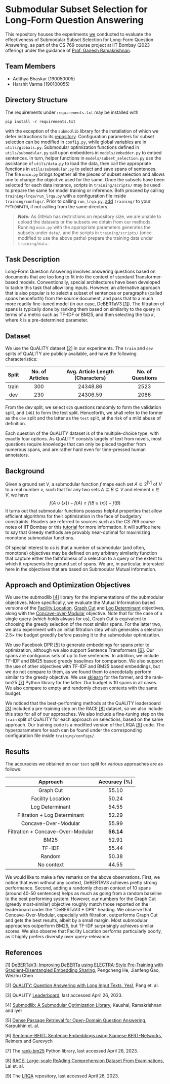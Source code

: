 # Submodular Subset Selection for Long-Form Question Answering

This repository houses the experiments [we](#team-members) conducted to evaluate the effectiveness of Submodular Subset Selection for Long-Form Question Answering, as part of the CS 769 course project at IIT Bombay (2023 offering) under the guidance of [Prof. Ganesh Ramakrishnan](https://www.cse.iitb.ac.in/~ganesh/).

## Team Members

- Adithya Bhaskar (190050005)
- Harshit Varma (190100055)

## Directory Structure

The requirements under `requirements.txt` may be installed with 
```
pip install -r requirements.txt
```
with the exception of the `submodlib` library for the installation of which we defer instructions to its [repository](https://github.com/decile-team/submodlib). Configuration parameters for subset selection can be modified in `config.py`, while global variables are in `utils/globals.py`. Submodular optimization functions defined in `utils/submodular.py` call upon embedders in `models/embedder.py` to embed sentences. In turn, helper functions in `models/subset_selection.py` use the assistance of `utils/data.py` to load the data, then call the appropriate functions in `utils/submodular.py` to select and save spans of sentences. The file `main.py` brings together all the pieces of subset selection and allows one to change the objective used for the same. Once the subsets have been selected for each data instance, scripts in `training/scripts/` may be used to prepare the same for model training or inference. Both proceed by calling `training/lrqa/run_lrqa.py` with a configuration file inside `training/configs/`. Prior to calling `run_lrqa.py`, [add](https://stackoverflow.com/a/39022669) `training/` to your `PYTHONPATH`, if not calling from the same directory.

> **_Note:_**  As GitHub has restrictions on repository size, we are unable to upload the datasets or the subsets we obtain from our methods. Running `main.py` with the appropriate parameters generates the subsets under `data/`, and the scripts in `training/scripts/` (once modified to use the above paths) prepare the training data under `training/data`.

## Task Description

Long-Form Question Answering involves answering questions based on documents that are too long to fit into the context of standard Transformer-based models. Conventionally, special architectures have been developed to tackle this task that allow long inputs. However, an alternative approach that is also popular is to select a subset of sentences or paragraphs (called *spans* henceforth) from the source document, and pass that to a much more readily fine-tuned model (in our case, DeBERTaV3 [[1]](#1)). The filtration of spans is typically done by ranking them based on similarity to the query in terms of a metric such as TF-IDF or BM25, and then selecting the top $k$, where $k$ is a pre-determined parameter.

## Dataset

We use the QuALITY dataset [[2]](#2) in our experiments. The `train` and `dev` splits of QuALITY are publicly available, and have the following characteristics:
<div align="center">

| Split | No. of Articles | Avg. Article Length (Characters) | No. of Questions |
| :---: | :---: | :---: | :---: |
| train | 300 | 24348.86 | 2523 |
| dev | 230 | 24306.59 | 2086 |
</div>

From the dev split, we select `625` questions randomly to form the validation split, and `1461` to form the test split. Henceforth, we shall refer to the former as the `dev` split and the latter as the `test` split, at the risk of a mild abuse of definition.

Each question of the QuALITY dataset is of the multiple-choice type, with exactly four options. As QuALITY consists largely of text from novels, most questions require knowledge that can only be pieced together from numerous spans, and are rather hard even for time-pressed human annotators.

## Background

Given a ground set $V$, a submodular function $f$ maps each set $A \subseteq 2^{|V|}$ of $V$ to a real number $x$, such that for any two sets $A \subseteq B \subseteq V$ and element $x \in V$, we have
$$ f(A \cup \{x\}) - f(A) \geq f(B \cup \{x\}) - f(B)$$
It turns out that submodular functions possess helpful properties that allow efficient algorithms for their optimization in the face of budgetary constraints. Readers are referred to sources such as the CS 769 course notes of IIT Bombay or this [tutorial](https://theory.stanford.edu/~jvondrak/data/submod-tutorial-1.pdf) for more information. It will suffice here to say that Greedy methods are provably near-optimal for maximizing monotone submodular functions.

Of special interest to us is that a number of submodular (and often, monotone) objectives may be defined on any arbitrary similarity function that capture either the faithfulness of a selection to a query or the extent to which it represents the ground set of spans. We are, in particular, interested here in the objectives that are based on Submodular Mutual Information.

## Approach and Optimization Objectives

We use the submodlib [[4]](#4) library for the implementations of the submodular objectives. More specifically, we evaluate the Mutual Information based versions of the [Facility Location](https://submodlib.readthedocs.io/en/latest/functions/facilityLocationMutualInformation.html), [Graph Cut](https://submodlib.readthedocs.io/en/latest/functions/graphCutMutualInformation.html) and [Log Determinant](https://submodlib.readthedocs.io/en/latest/functions/logDeterminantConditionalGain.html) objectives, along with the [Concave-over-Modular](https://submodlib.readthedocs.io/en/latest/functions/concaveOverModular.html) objective. Note that for the case of a single query (which holds always for us), Graph Cut is equivalent to choosing the greedy selection of the most similar spans. For the latter two, we also experiment with an initial filtration step which generates a selection $2.5\times$ the budget greedily before passing it to the submodular optimization. 

We use Facebook DPR [[5]](#5) to generate embeddings for spans prior to optimization, although we also support Sentence Transformers [[6]](#6). Our spans are contiguous sets of up to five sentences. In addition, we include TF-IDF and BM25 based greedy baselines for comparison. We also support the use of other objectives with TF-IDF and BM25 based embeddings, but we do not compare to them, as we found them to anecdotally perform similar to the greedy objective. We use [sklearn](https://scikit-learn.org/stable/about.html) for the former, and the rank-bm25 [[7]](#7) Python library for the latter. Our budget is $10$ spans in all cases. We also compare to empty and randomly chosen contexts with the same budget.

We noticed that the best-performing methods at the QuALITY leaderboard [[3]](#3) included a pre-training step on the RACE [[8]](#8) dataset, so we also include this step for all of our approaches. We also include a fine-tuning step on the `train` split of QuALITY for each approach on selections, based on the same approach. Our training code is a modified version of the LRQA [[9]](#9) code. The hyperparameters for each can be found under the corresponding configuration file inside `training/configs/`.

## Results

The accuracies we obtained on our `test` split for various approaches are as follows:

<div align="center">

| Approach | Accuracy (%) |
| :---: | :---: | 
| Graph Cut | 55.10 | 
| Facility Location | 50.24 | 
| Log Determinant | 54.55 |
| Filtration + Log Determinant | 52.29 |
| Concave-Over-Modular | 55.99 |
| Filtration + Concave-Over-Modular | **56.14** |
| BM25 | 52.91 |
| TF-IDF | 55.44 |
| Random | 50.38 |
| No context | 44.55 |

</div>

We would like to make a few remarks on the above observations. First, we notice that even without any context, DeBERTAV3 achieves pretty strong performance. Second, adding a randomly chosen context of 10 spans (around 40-50 sentences) helps as much as going from a random baseline to the best performing system. However, our numbers for the Graph Cut (greedy most-similar) objective roughly match those reported on the leaderboard under the "DeBERTaV3 + DPR" heading. We observe that Concave-Over-Modular, especially with filtration, outperforms Graph Cut and gets the best results, albeit by a small margin. Most submodular approaches outperform BM25, but TF-IDF surprisingly achieves similar scores. We also observe that Facility Location performs particularly poorly, as it highly prefers diversity over query-relevance.

## References
<a id="1">[1]</a> [DeBERTaV3: Improving DeBERTa using ELECTRA-Style Pre-Training with Gradient-Disentangled Embedding Sharing](https://arxiv.org/abs/2111.09543), Pengcheng He, Jianfeng Gao, Weizhu Chen

<a id="2">[2]</a> [QuALITY: Question Answering with Long Input Texts, Yes!](https://arxiv.org/abs/2112.08608), Pang et. al.

<a id="3">[3]</a> QuALITY [Leaderboard](https://nyu-mll.github.io/quality/), last accessed April 26, 2023.

<a id="4">[4]</a> [Submodlib: A Submodular Optimization Library](https://arxiv.org/abs/2202.10680), Kaushal, Ramakrishnan and Iyer

<a id="5">[5]</a> [Dense Passage Retrieval for Open-Domain Question Answering](https://arxiv.org/abs/2004.04906), Karpukhin et. al.

<a id="6">[6]</a> [Sentence-BERT: Sentence Embeddings using Siamese BERT-Networks](https://arxiv.org/abs/1908.10084), Reimers and Gurevych

<a id="7">[7]</a> The [rank-bm25](https://pypi.org/project/rank-bm25/) Python library, last accessed April 26, 2023.

<a id="8">[8]</a> [RACE: Large-scale ReAding Comprehension Dataset From Examinations](https://arxiv.org/abs/1704.04683), Lai et. al.

<a id="9">[9]</a> The [LRQA](https://github.com/zphang/lrqa) repository, last accessed April 26, 2023.